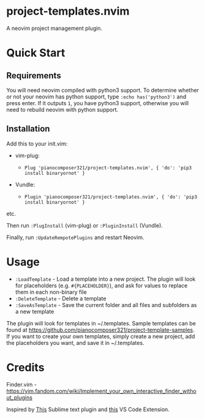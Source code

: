 # project-templates.nvim
A neovim project management plugin.

# Quick Start

## Requirements

You will need neovim compiled with python3 support. To determine whether or not your neovim has python support, type `:echo has('python3')` and press enter. If it outputs `1`, you have python3 support, otherwise you will need to rebuild neovim with python support.

## Installation

Add this to your init.vim:

- vim-plug:
  - `Plug 'pianocomposer321/project-templates.nvim', { 'do': 'pip3 install binaryornot' }`
  
- Vundle:
  - `Plugin 'pianocomposer321/project-templates.nvim', { 'do': 'pip3 install binaryornot' }`

etc.

Then run `:PlugInstall` (vim-plug) or `:PluginInstall` (Vundle).

Finally, run `:UpdateRempotePlugins` and restart Neovim.

# Usage

- `:LoadTemplate` - Load a template into a new project. The plugin will look for placeholders (e.g. `#{PLACEHOLDER}`), and ask for values to replace them in each non-binary file
- `:DeleteTemplate` - Delete a template
- `:SaveAsTemplate` - Save the current folder and all files and subfolders as a new template

The plugin will look for templates in ~/.templates. Sample templates can be found at https://github.com/pianocomposer321/project-template-samples. If you want to create your own templates, simply create a new project, add the placeholders you want, and save it in ~/.templates.

# Credits

Finder.vim - https://vim.fandom.com/wiki/Implement_your_own_interactive_finder_without_plugins

Inspired by [This](https://github.com/bit101/ProjectMaker) Sublime text plugin and [this](https://github.com/cantonios/vscode-project-templates) VS Code Extension.

